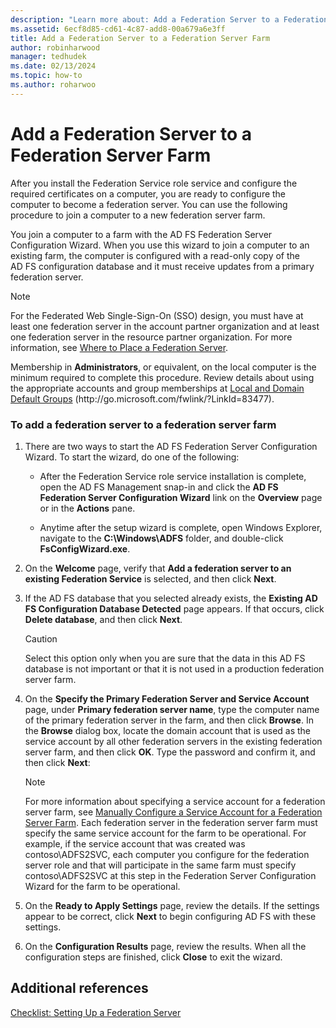 ```yaml
---
description: "Learn more about: Add a Federation Server to a Federation Server Farm"
ms.assetid: 6ecf8d85-cd61-4c87-add8-00a679a6e3ff
title: Add a Federation Server to a Federation Server Farm
author: robinharwood
manager: tedhudek
ms.date: 02/13/2024
ms.topic: how-to
ms.author: roharwoo
---
```


# Add a Federation Server to a Federation Server Farm


After you install the Federation Service role service and configure the required certificates on a computer, you are ready to configure the computer to become a federation server. You can use the following procedure to join a computer to a new federation server farm.

You join a computer to a farm with the AD FS Federation Server Configuration Wizard. When you use this wizard to join a computer to an existing farm, the computer is configured with a read\-only copy of the AD FS configuration database and it must receive updates from a primary federation server.

> [!NOTE]
> For the Federated Web Single\-Sign\-On \(SSO\) design, you must have at least one federation server in the account partner organization and at least one federation server in the resource partner organization. For more information, see [Where to Place a Federation Server](/previous-versions/windows/it-pro/windows-server-2012-R2-and-2012/dd807127(v=ws.11)).

Membership in **Administrators**, or equivalent, on the local computer is the minimum required to complete this procedure.  Review details about using the appropriate accounts and group memberships at [Local and Domain Default Groups](/previous-versions/orphan-topics/ws.10/dd728026(v=ws.10)) \(http:\/\/go.microsoft.com\/fwlink\/?LinkId\=83477\).

### To add a federation server to a federation server farm

1.  There are two ways to start the AD FS Federation Server Configuration Wizard. To start the wizard, do one of the following:

    -   After the Federation Service role service installation is complete, open the AD FS Management snap\-in and click the **AD FS Federation Server Configuration Wizard** link on the **Overview** page or in the **Actions** pane.

    -   Anytime after the setup wizard is complete, open Windows Explorer, navigate to the **C:\\Windows\\ADFS** folder, and double\-click **FsConfigWizard.exe**.

2.  On the **Welcome** page, verify that **Add a federation server to an existing Federation Service** is selected, and then click **Next**.

3.  If the AD FS database that you selected already exists, the **Existing AD FS Configuration Database Detected** page appears. If that occurs, click **Delete database**, and then click **Next**.

    > [!CAUTION]
    > Select this option only when you are sure that the data in this AD FS database is not important or that it is not used in a production federation server farm.

4.  On the **Specify the Primary Federation Server and Service Account** page, under **Primary federation server name**, type the computer name of the primary federation server in the farm, and then click **Browse**. In the **Browse** dialog box, locate the domain account that is used as the service account by all other federation servers in the existing federation server farm, and then click **OK**. Type the password and confirm it, and then click **Next**:

    > [!NOTE]
    > For more information about specifying a service account for a federation server farm, see [Manually Configure a Service Account for a Federation Server Farm](Manually-Configure-a-Service-Account-for-a-Federation-Server-Farm.md). Each federation server in the federation server farm must specify the same service account for the farm to be operational. For example, if the service account that was created was contoso\\ADFS2SVC, each computer you configure for the federation server role and that will participate in the same farm must specify contoso\\ADFS2SVC at this step in the Federation Server Configuration Wizard for the farm to be operational.

5.  On the **Ready to Apply Settings** page, review the details. If the settings appear to be correct, click **Next** to begin configuring AD FS with these settings.

6.  On the **Configuration Results** page, review the results. When all the configuration steps are finished, click **Close**  to exit the wizard.

## Additional references
[Checklist: Setting Up a Federation Server](Checklist--Setting-Up-a-Federation-Server.md)
